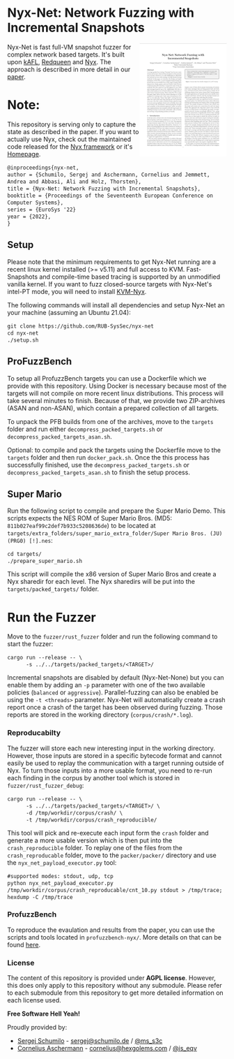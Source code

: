 # Nyx-Net: Network Fuzzing with Incremental Snapshots

<a href="https://doi.org/10.1145/3492321.3519591"> <img align="right" width="200"  src="paper.png"> </a>

Nyx-Net is fast full-VM snapshot fuzzer for complex network based targets. It's built upon [kAFL](https://github.com/RUB-SysSec/kAFL), [Redqueen](https://github.com/RUB-SysSec/redqueen) and [Nyx](https://github.com/RUB-SysSec/nyx). The approach is described in more detail in our [paper](https://arxiv.org/pdf/2111.03013.pdf).

# Note:
This repository is serving only to capture the state as described in the paper. If you want to actually use Nyx, check out the maintained code released for the [Nyx framework](https://github.com/nyx-fuzz/nyx) or it's [Homepage](https://nyx-fuzz.com). 

```
@inproceedings{nyx-net,
author = {Schumilo, Sergej and Aschermann, Cornelius and Jemmett, Andrea and Abbasi, Ali and Holz, Thorsten}, 
title = {Nyx-Net: Network Fuzzing with Incremental Snapshots}, 
booktitle = {Proceedings of the Seventeenth European Conference on Computer Systems}, 
series = {EuroSys '22} 
year = {2022},
}
```

## Setup

Please note that the minimum requirements to get Nyx-Net running are a recent linux kernel installed (>= v5.11) and full access to KVM. Fast-Snapshots and compile-time based tracing is supported by an unmodified vanilla kernel. If you want to fuzz closed-source targets with Nyx-Net's intel-PT mode, you will need to install [KVM-Nyx](https://github.com/nyx-fuzz/kvm-nyx).

The following commands will install all dependencies and setup Nyx-Net an your machine (assuming an Ubuntu 21.04): 

```
git clone https://github.com/RUB-SysSec/nyx-net
cd nyx-net
./setup.sh
```

## ProFuzzBench

To setup all ProfuzzBench targets you can use a Dockerfile which we provide with this repository. Using Docker is necessary because most of the targets will not compile on more recent linux distributions. This process will take several minutes to finish. Because of that, we provide two ZIP-archives (ASAN and non-ASAN), which contain a prepared collection of all targets. 

To unpack the PFB builds from one of the archives, move to the `targets` folder and run either `decompress_packed_targets.sh` or `decompress_packed_targets_asan.sh`.

Optional: to compile and pack the targets using the Dockerfile move to the `targets` folder and then run `docker_pack.sh`. Once the this process has successfully finished, use the `decompress_packed_targets.sh` or `decompress_packed_targets_asan.sh` to finish the setup process. 


## Super Mario

Run the following script to compile and prepare the Super Mario Demo. This scripts expects the NES ROM of Super Mario Bros. (MD5: `811b027eaf99c2def7b933c5208636de`) to be located at `targets/extra_folders/super_mario_extra_folder/Super Mario Bros. (JU) (PRG0) [!].nes`:

```
cd targets/
./prepare_super_mario.sh
```

This script will compile the x86 version of Super Mario Bros and create a Nyx sharedir for each level. The Nyx sharedirs will be put into the `targets/packed_targets/` folder. 

# Run the Fuzzer

Move to the `fuzzer/rust_fuzzer` folder and run the following command to start the fuzzer:

```
cargo run --release -- \
      -s ../../targets/packed_targets/<TARGET>/
```

Incremental snapshots are disabled by default (Nyx-Net-None) but you can enable them by adding an `-p` parameter with one of the two available policies (`balanced` or `aggressive`). Parallel-fuzzing can also be enabled be using the `-t <threads>` parameter. Nyx-Net will automatically create a crash report once a crash of the target has been observed during fuzzing. Those reports are stored in the working directory (`corpus/crash/*.log`).

### Reproducabilty

The fuzzer will store each new interesting input in the working directory. However, those inputs are stored in a specific bytecode format and cannot easily be used to replay the communication with a target running outside of Nyx. To turn those inputs into a more usable format, you need to re-run each finding in the corpus by another tool which is stored in `fuzzer/rust_fuzzer_debug`:

```
cargo run --release -- \
      -s ../../targets/packed_targets/<TARGET>/ \
      -d /tmp/workdir/corpus/crash/ \
      -t /tmp/workdir/corpus/crash_reproducible/
```

This tool will pick and re-execute each input form the `crash` folder and generate a more usable version which is then put into the `crash_reproducible` folder. To replay one of the files from the `crash_reproducable` folder, move to the `packer/packer/` directory and use the `nyx_net_payload_executor.py` tool:

```
#supported modes: stdout, udp, tcp
python nyx_net_payload_executor.py /tmp/workdir/corpus/crash_reproducable/cnt_10.py stdout > /tmp/trace; hexdump -C /tmp/trace
```

### ProfuzzBench

To reproduce the evaulation and results from the paper, you can use the scripts and tools located in `profuzzbench-nyx/`.
More details on that can be found [here](https://github.com/RUB-SysSec/nyx-net-profuzzbench).

### License

The content of this repository is provided under **AGPL license**. 
However, this does only apply to this repository without any submodule. Please refer to each submodule from this repository to get more detailed information on each license used.

**Free Software Hell Yeah!** 

Proudly provided by: 
* [Sergej Schumilo](http://schumilo.de) - sergej@schumilo.de / [@ms_s3c](https://twitter.com/ms_s3c)
* [Cornelius Aschermann](https://hexgolems.com) - cornelius@hexgolems.com / [@is_eqv](https://twitter.com/is_eqv)
